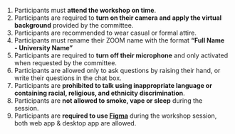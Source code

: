 1. Participants must **attend the workshop on time**.
2. Participants are required to **turn on their camera and apply the virtual background** provided by the committee.
3. Participants are recommended to wear casual or formal attire.
4. Participants must rename their ZOOM name with the format **“Full Name - University Name”**
5. Participants are required to **turn off their microphone** and only activated when requested by the committee.
6. Participants are allowed only to ask questions by raising their hand, or write their questions in the chat box.
7. Participants are **prohibited to talk using inappropriate language or containing racial, religious, and ethnicity discrimination**.
8. Participants are **not allowed to smoke, vape or sleep** during the session.
9. Participants are **required to use [Figma](https://figma.com)** during the workshop session, both web app & desktop app are allowed.
